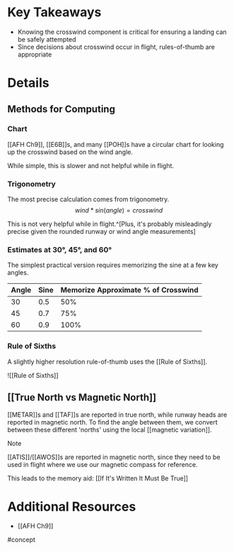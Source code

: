 # Key Takeaways
- Knowing the crosswind component is critical for ensuring a landing can be safely attempted
- Since decisions about crosswind occur in flight, rules-of-thumb are appropriate

# Details
## Methods for Computing
### Chart
[[AFH Ch9]], [[E6B]]s, and many [[POH]]s have a circular chart for looking up the crosswind based on the wind angle.

While simple, this is slower and not helpful while in flight.

### Trigonometry
The most precise calculation comes from trigonometry.
$$
wind * sin(angle) = crosswind
$$

This is not very helpful while in flight.^[Plus, it's probably misleadingly precise given the rounded runway or wind angle measurements]

### Estimates at 30°, 45°, and 60°
The simplest practical version requires memorizing the sine at a few key angles.

| Angle | Sine | Memorize Approximate % of Crosswind |
| ----- | ---- | ----------------------------------- |
| 30    | 0.5  | 50%                                 |
| 45    | 0.7  | 75%                                 |
| 60    | 0.9 | 100%                                |

### Rule of Sixths
A slightly higher resolution rule-of-thumb uses the [[Rule of Sixths]].

![[Rule of Sixths]]

## [[True North vs Magnetic North]]
[[METAR]]s and [[TAF]]s are reported in true north, while runway heads are reported in magnetic north. To find the angle between them, we convert between these different 'norths' using the local [[magnetic variation]].

> [!note] 
> [[ATIS]]/[[AWOS]]s are reported in magnetic north, since they need to be used in flight where we use our magnetic compass for reference.
> 
> This leads to the memory aid: [[If It's Written It Must Be True]]

# Additional Resources
- [[AFH Ch9]]

#concept